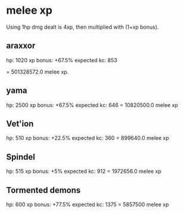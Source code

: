 # melee xp

Using 1hp dmg dealt is 4xp, then multiplied with (1+xp bonus).

## araxxor

hp: 1020
xp bonus: +67.5%
expected kc: 853

= 501328572.0 melee xp.

## yama

hp: 2500
xp bonus: +67.5%
expected kc: 646
= 10820500.0 melee xp

## Vet'ion

hp: 510
xp bonus: +22.5%
expected kc: 360
= 899640.0 melee xp

## Spindel

hp: 515
xp bonus: +5%
expected kc: 912
= 1972656.0 melee xp

## Tormented demons

hp: 600
xp bonus: +77.5%
expected kc: 1375
= 5857500 melee xp
